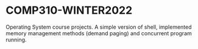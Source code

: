 # COMP310-WINTER2022
Operating System course projects. A simple version of shell, implemented memory management methods (demand paging) and concurrent program running.
